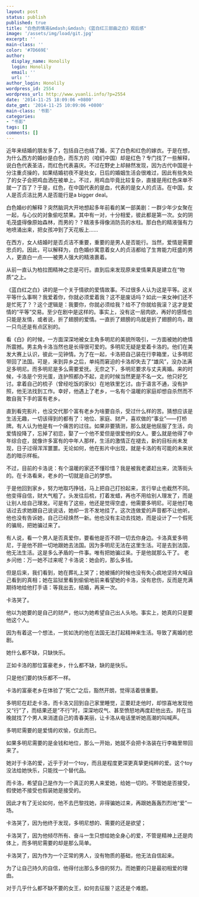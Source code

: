 ```yaml
---
layout: post
status: publish
published: true
title: "白色的情液&mdash;&mdash;《蓝白红三部曲之白》观后感"
image: '/assets/img/load/git.jpg'
excerpt: ''
main-class: ''
color: '#7D669E'
author:
  display_name: Honolily
  login: Honolily
  email: ''
  url: ''
author_login: Honolily
wordpress_id: 2554
wordpress_url: http://www.yuanli.info/?p=2554
date: '2014-11-25 18:09:06 +0800'
date_gmt: '2014-11-25 10:09:06 +0800'
main-class: '书影'
categories:
- "书影"
tags: []
comments: []
---
```

近年来结婚的朋友多了，包括自己也结了婚，买了白色和红色的嫁衣。于是在想，为什么西方的婚纱是白色，而东方的（咱们中国）却是红色？专门找了一些解释，说白色代表圣洁，而红色代表喜庆。不过在野史上却赫然发现，因为古代中国是十分注重贞操的，如果结婚初夜不是处女，日后的婚姻生活会很难过，因此有些失处了的女子会把鸡血洒在被单上。不过，用鸡血毕竟比较复杂，直接是用红色床单不就一了百了？于是，红色，在中国代表的是血，代表的是女人的贞洁。在中国，女人是否贞洁比男人是否能行是a bigger deal。

白色婚纱的解释？突然脑洞大开地想起多年前看的某一部美剧：一群少年少女聚在一起，与心仪的对象偷吃禁果。其中有一对，十分相爱，彼此都是第一次。女的阴毛茂盛得像原始森林，而男的？？精液多得像消防员的水柱。那白色的精液强有力地喷涌出来，把女孩冲到了天花板上......

在西方，女人结婚时是否贞洁不重要，重要的是男人是否能行。当然，爱情是需要忠贞的。因此，可以解释为，白色婚纱寓意着女人的贞洁都给了生育能力旺盛的男人，更直白一点&mdash;&mdash;被男人强大的精液裹着。

从前一直认为柏拉图精神之恋是可行。直到后来发现原来爱情果真是建立在&ldquo;物质&rdquo;之上。

《蓝白红之白》讲的是一个关于情欲的爱情故事。不过很多人认为这是平等。这关平等什么事啊？我爱着你，你就必须爱着我？这不是废话吗？如此一来女神们还不是忙死了？？这个逻辑是：我要你，你就必须给我？给不了你就给我滚？这才是爱情的&ldquo;平等&rdquo;交易。至少在剧中是这样的。事实上，没有这一层肉欲，再好的感情也只能是友情，或者说，折了翅膀的爱情。一直折了翅膀的鸟就是折了翅膀的鸟，跟一只鸟还是有点区别的。

看《白》的时候，一方面深深地被女主角多明尼的美貌所吸引，一方面被她的绝情所震撼。男主角卡洛当然也是长得很可爱的。多明尼无疑是爱着卡洛的。他们在美发大赛上认识，彼此一见钟情。为了在一起，卡洛把自己装在行李箱里，让多明尼带回了法国。可是，来到异乡之后，单纯而窘迫的卡洛却失去了&ldquo;雄风&rdquo;，没办法满足多明尼。而多明尼是多么需要爱抚。无奈之下，多明尼要求与丈夫离婚。来的时候，卡洛是个穷光蛋，连护照都办不起，走的时候当然更是不名一文。他只好乞讨。拿着自己的梳子（曾经吃饭的家伙）在地铁里乞讨。由于语言不通，没有护照，他无法找到工作。幸好，他遇上了老乡，一名有个温暖的家庭却想自杀然而不敢自我下手的富有老乡。

直到看完影片，也没交代那个富有老乡为啥要自杀，受过什么样的苦。猜想应该是生活无趣，一切该得到的都有了：地位、家庭、财产，喜欢做的&ldquo;事业&rdquo;&mdash;&mdash;打桥牌。有人认为他是有一个痛苦的过往。如果非要猜测，那么就是他屈服了生活，向爱情投降了，忘掉了初恋，娶了一个他不爱但是很爱他的女人。要么就是他得了中年综合症，就像许多富有的中年人那样，生活的激情正在褪去，新的目标尚未发现，日子过得浑浑噩噩。无论如何，他在影片中出现，就是卡洛的有可能的未来状态的暗示样板。

不过，目前的卡洛说：有个温暖的家还不懂珍惜？我是被我老婆赶出来，流落街头的。在卡洛看来，老乡的一切就是自己的梦想。

于是他回到家乡，努力地取巧挣钱，马上把自己打扮起来，言行举止也截然不同。 他变得自信，财大气粗了。头发往后梳，打着发蜡，再也不用给别人理发了，而是让别人给自己理发。可是有了这些，他还是觉得空虚，他需要多明尼。可是他打电话过去求她跟自己说说话，她却一言不发地挂了。这次连做爱的声音都不让他听。他也没有告诉她，自己已经焕然一新。他也没有主动去找她，而是设计了一个假死的骗局，把她骗过来了。

有人说，看一个男人是否真爱你，要看他是否不顾一切去你身边。卡洛真爱多明尼，于是他不顾一切地跟她去法国。因为多明尼无法在这里生活。可是去到法国，他无法生活。这是多么矛盾的一件事。唯有把她骗过来。于是他就那么干了。 老乡问他：万一她不过来呢？卡洛说：她会的，那么多钱。

但是后来，我们看到，她在葬礼上哭了；她被捕的时候也没有失心疯地坚持大喊自己看到的真相；她在监狱里看到偷偷地前来看望她的卡洛，没有悲伤，反而是充满期待地给他打手语：等我出去，结婚，再来一次。

卡洛哭了。

他以为她要的是自己的财产，他以为她希望自己出人头地。事实上，她真的只是要他这个人。

因为有着这一个想法，一贫如洗的他在法国无法打起精神来生活。导致了离婚的悲剧。

她什么都不缺，只缺快乐。

正如卡洛的那位富豪老乡，什么都不缺，缺的是快乐。

只是他们要的快乐都不一样。

卡洛的富豪老乡在体验了&ldquo;死亡&rdquo;之后，豁然开朗，觉得活着很重要。

多明尼在赶走卡洛，而卡洛又回到自己家里睡觉，正要赶走他时，却惊喜地发现他又&ldquo;行&rdquo;了，而结果还是&ldquo;不行&rdquo;时，深深地叹气、甚至愤怒地再度赶他出去。并在当晚就找了个男人来消遣自己的青春美丽，让卡洛从电话里听她高潮的叫喊声。

多明尼需要的是爱情的欢愉，仅此而已。

如果多明尼需要的是金钱和地位，那么一开始，她就不会把卡洛装在行李箱里带回来了。

她对于卡洛的爱，近乎于对一个toy，而且是程度更深更真挚更纯粹的爱。这个toy没法给她快乐，只能找一个替代品。

而卡洛，希望自己是作为一个真正的男人来爱她，给她一切的。不管她是否接受，假使她不接受也假装她是接受的。

因此才有了无论如何，他不去巴黎找她，非得骗她过来，再跟她轰轰烈烈地&ldquo;爱&rdquo;一场。

卡洛哭了，因为他终于发现，多明尼想的、需要的还是欲望；

卡洛哭了，因为他倾尽所有、奋斗一生只想给她全身心的爱，不管是精神上还是肉体上，而多明尼需要的却是那么简单。

卡洛哭了，因为作为一个正常的男人，没有物质的基础，他无法自信起来。

为了让自己持久的自信，他得付出那么多倍的努力。而她要的只是最初相爱的理由。

对于几乎什么都不缺不要的女王，如何去征服？这还是个难题。

&nbsp;


